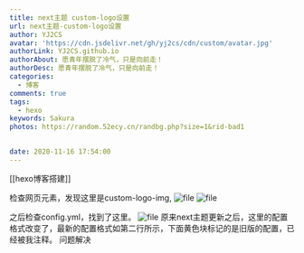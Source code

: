```yaml
---
title: next主题 custom-logo设置
url: next主题-custom-logo设置
author: YJ2CS
avatar: 'https://cdn.jsdelivr.net/gh/yj2cs/cdn/custom/avatar.jpg'
authorLink: YJ2CS.github.io
authorAbout: 愿青年摆脱了冷气，只是向前走！
authorDesc: 愿青年摆脱了冷气，只是向前走！
categories:
  - 博客
comments: true
tags:
  - hexo
keywords: Sakura
photos: https://random.52ecy.cn/randbg.php?size=1&rid-bad1

 
date: 2020-11-16 17:54:00
---
```

[[hexo博客搭建]]


检查网页元素，发现这里是custom-logo-img,
![file](images/next%E4%B8%BB%E9%A2%98-custom-logo%E8%AE%BE%E7%BD%AE-images/image-1605417312795.png)
![file](images/next%E4%B8%BB%E9%A2%98-custom-logo%E8%AE%BE%E7%BD%AE-images/image-1605417297351.png)

之后检查config.yml，找到了这里。
![file](images/next%E4%B8%BB%E9%A2%98-custom-logo%E8%AE%BE%E7%BD%AE-images/image-1605417171767.png)
原来next主题更新之后，这里的配置格式改变了，最新的配置格式如第二行所示，下面黄色块标记的是旧版的配置，已经被我注释。
问题解决
